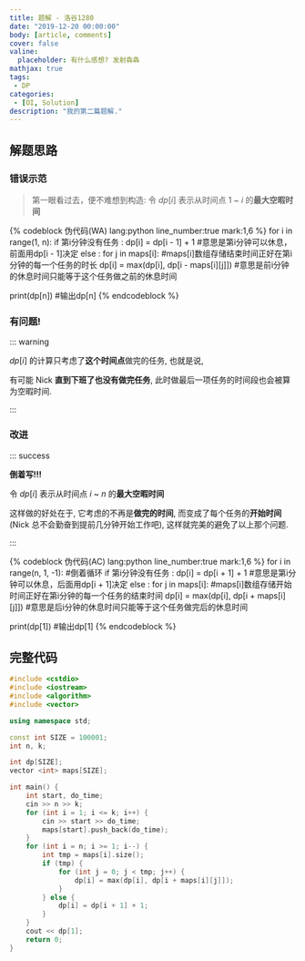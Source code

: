 ```yaml
---
title: 题解 - 洛谷1280
date: "2019-12-20 00:00:00"
body: [article, comments]
cover: false
valine:
  placeholder: 有什么感想? 发射犇犇
mathjax: true
tags: 
 - DP
categories:
 - [OI, Solution]
description: "我的第二篇题解."
---
```


## 解题思路

### 错误示范

> 第一眼看过去，便不难想到构造:
> 令 $dp[i]$ 表示从时间点 $1$ ~ $i$ 的**最大空暇时间**

{% codeblock 伪代码(WA) lang:python line_number:true mark:1,6 %}
for i in range(1, n):
  if 第i分钟没有任务 :
      dp[i] = dp[i - 1] + 1 #意思是第i分钟可以休息，前面用dp[i - 1]决定
  else :
      for j in maps[i]: #maps[i]数组存储结束时间正好在第i分钟的每一个任务的时长
			dp[i] = max(dp[i], dp[i - maps[i][j]])
			#意思是前i分钟的休息时间只能等于这个任务做之前的休息时间

print(dp[n]) #输出dp[n]
{% endcodeblock %}

### 有问题!

::: warning

$dp[i]$ 的计算只考虑了**这个时间点**做完的任务, 也就是说,

有可能 Nick **直到下班了也没有做完任务**, 此时做最后一项任务的时间段也会被算为空暇时间.

:::

### 改进

::: success

**倒着写!!!**

令 $dp[i]$ 表示从时间点 $i$ ~ $n$ 的**最大空暇时间**

这样做的好处在于, 它考虑的不再是**做完的时间**, 而变成了每个任务的**开始时间**(Nick 总不会勤奋到提前几分钟开始工作吧), 这样就完美的避免了以上那个问题.

:::

{% codeblock 伪代码(AC) lang:python line_number:true mark:1,6 %}
for i in range(n, 1, -1): #倒着循环
  if 第i分钟没有任务 :
      dp[i] = dp[i + 1] + 1 #意思是第i分钟可以休息，后面用dp[i + 1]决定
  else :
      for j in maps[i]: #maps[i]数组存储开始时间正好在第i分钟的每一个任务的结束时间
			dp[i] = max(dp[i], dp[i + maps[i][j]])
			#意思是后i分钟的休息时间只能等于这个任务做完后的休息时间

print(dp[1]) #输出dp[1]
{% endcodeblock %}

## 完整代码

```cpp
#include <cstdio>
#include <iostream>
#include <algorithm>
#include <vector>

using namespace std;

const int SIZE = 100001;
int n, k;

int dp[SIZE];
vector <int> maps[SIZE];

int main() {
    int start, do_time;
    cin >> n >> k;
    for (int i = 1; i <= k; i++) {
        cin >> start >> do_time;
        maps[start].push_back(do_time);
    }
    for (int i = n; i >= 1; i--) {
        int tmp = maps[i].size();
        if (tmp) {
            for (int j = 0; j < tmp; j++) {
                dp[i] = max(dp[i], dp[i + maps[i][j]]);
            }
        } else {
            dp[i] = dp[i + 1] + 1;
        }
    }
    cout << dp[1];
    return 0;
}
```

